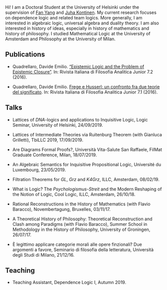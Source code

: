 Hi! I am a Doctoral Student at the University of Helsinki under the supervision of [Fan Yang](https://sites.google.com/site/fanyanghp/) and [Juha Kontinen](https://www.mv.helsinki.fi/home/jkontine/). My current research focuses on dependence logic and related team logics. More generally, I am interested in algebraic logic, universal algebra and duality theory. I am also interested in history of ideas, especially in history of mathematics and history of philosophy. I studied Mathematical Logic at the University of Amsterdam and Philosophy at the University of Milan.

## Publications

- Quadrellaro, Davide Emilio. [“Epistemic Logic and the Problem of Epistemic Closure”](https://riviste.unimi.it/index.php/rifanalitica/article/view/11089). In: Rivista Italiana di
Filosofia Analitica Junior 7.2 (2016).

- Quadrellaro, Davide Emilio. [Frege e Husserl: un confronto fra due teorie del significato](https://riviste.unimi.it/index.php/rifanalitica/article/view/7114). In: Rivista Italiana di Filosofia Analitica Junior
7.1 (2016).


## Talks

- Lattices of _DNA_-logics and applications to Inquisitive Logic, Logic Seminar, University of Helsinki, 24/09/2019.

- Lattices of Intermediate Theories via Ruitenburg Theorem (with Gianluca Grilletti), TbiLLC 2019, 17/09/2019.


- Are Diagrams Formal Proofs?, Università Vita-Salute San Raffaele, FilMat Graduate Conference, Milan, 18/07/2019.


- An Algebraic Semantics for Inquisitive Propositional Logic, Université du Luxembourg, 23/05/2019.


- Filtration Theorems for _GL_, _Grz_ and _K4Grz_, ILLC, Amsterdam, 08/02/19.

			
- What is Logic? The _Psychologismus-Streit_ and the Modern Reshaping of the Notion of Logic, Cool Logic, ILLC, Amsterdam, 26/10/18.


- Rational Reconstructions in the History of Mathematics (with Flavio Baracco), Novembertagung, Bruxelles, 03/11/17.	


- A Theoretical History of Philosophy: Theoretical Reconstruction and Clash among Paradigms (with Flavio Baracco), Summer School in Methodology in the History of Philosophy, University of Groningen, 26/07/17.

			
- È  legittimo applicare categorie morali alle opere finzionali? Due argomenti a favore, Seminario di filosofia della letteratura, Università degli Studi di Milano, 21/12/16.


## Teaching

- Teaching Assistant, Dependence Logic I, Autumn 2019.
